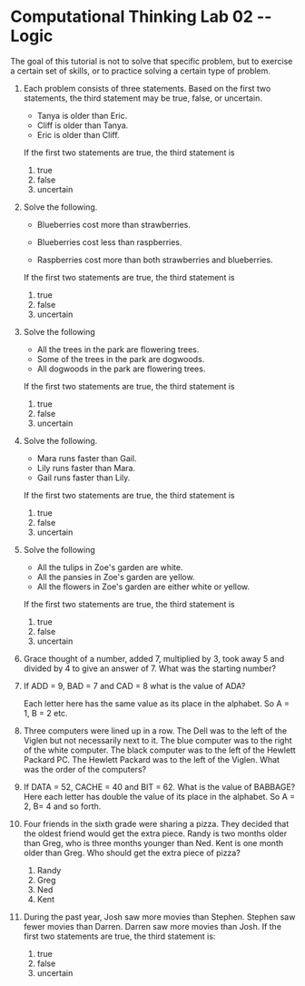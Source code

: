 # Computational Thinking Lab 02 -- Logic

 The goal of this tutorial is not to solve that specific problem, but to exercise a certain set of skills, or to practice solving a certain type of problem. 

1. Each problem consists of three statements. Based on the first two statements, the third statement may be true, false, or uncertain.

   - Tanya is older than Eric.
   - Cliff is older than Tanya.
   - Eric is older than Cliff.

   If the first two statements are true, the third statement is

   1. true
   2. false
   3. uncertain 

2. Solve the following.

   - Blueberries cost more than strawberries.

   - Blueberries cost less than raspberries.
   - Raspberries cost more than both strawberries and blueberries.

   If the first two statements are true, the third statement is

   1. true
   2. false
   3. uncertain

3. Solve the following

   - All the trees in the park are flowering trees.
   - Some of the trees in the park are dogwoods.
   - All dogwoods in the park are flowering trees.

   If the first two statements are true, the third statement is

   1. true
   2. false
   3. uncertain 

4. Solve the following.

   - Mara runs faster than Gail.
   - Lily runs faster than Mara.
   - Gail runs faster than Lily.

   If the first two statements are true, the third statement is

   1. true
   2. false
   3. uncertain

5. Solve the following

   - All the tulips in Zoe's garden are white.
   - All the pansies in Zoe's garden are yellow.
   - All the flowers in Zoe's garden are either white or  yellow.

   If the first two statements are true, the third statement is

   1. true
   2. false
   3. uncertain

6. Grace thought of a number, added 7, multiplied by 3, took away 5 and divided by 4 to give an answer of 7. What was the starting number?

7. If ADD = 9, BAD = 7 and CAD = 8 what is the value of ADA?

   Each letter here has the same value as its place in the alphabet. So A = 1, B = 2 etc.

8. Three computers were lined up in a row. The Dell was to the left of the Viglen but not necessarily next to it. The blue computer was to the right of the white computer. The black computer was to the left of the Hewlett Packard PC. The Hewlett Packard was to the left of the Viglen. What was the order of the computers?
9. If DATA = 52, CACHE = 40 and BIT = 62. What is the value of BABBAGE? Here each letter has double the value of its place in the alphabet. So A = 2, B= 4 and so forth.
10. Four friends in the sixth grade were sharing a pizza. They decided that the oldest friend would get the extra piece. Randy is two months older than Greg, who is three months younger than Ned. Kent is one month older than Greg. Who should get the extra piece of pizza?
    1. Randy
    2. Greg
    3. Ned
    4. Kent
11. During the past year, Josh saw more movies than Stephen. Stephen saw fewer movies than Darren. Darren saw more movies than Josh. If the first two statements are true, the third statement is: 
    1. true
    2. false
    3. uncertain